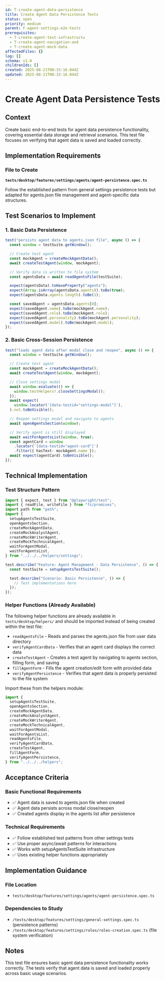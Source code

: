```yaml
---
id: T-create-agent-data-persistence
title: Create Agent Data Persistence Tests
status: open
priority: medium
parent: F-agent-settings-e2e-tests
prerequisites:
  - T-create-agent-test-infrastructu
  - T-create-agent-navigation-and
  - T-create-agent-mock-data
affectedFiles: {}
log: []
schema: v1.0
childrenIds: []
created: 2025-08-21T00:33:16.044Z
updated: 2025-08-21T00:33:16.044Z
---
```


# Create Agent Data Persistence Tests

## Context

Create basic end-to-end tests for agent data persistence functionality, covering essential data storage and retrieval scenarios. This test file focuses on verifying that agent data is saved and loaded correctly.

## Implementation Requirements

### File to Create

**`tests/desktop/features/settings/agents/agent-persistence.spec.ts`**

Follow the established pattern from general settings persistence tests but adapted for agents.json file management and agent-specific data structures.

## Test Scenarios to Implement

### 1. Basic Data Persistence

```typescript
test("persists agent data to agents.json file", async () => {
  const window = testSuite.getWindow();

  // Create test agent
  const mockAgent = createMockAgentData();
  await createTestAgent(window, mockAgent);

  // Verify data is written to file system
  const agentsData = await readAgentsFile(testSuite);

  expect(agentsData).toHaveProperty("agents");
  expect(Array.isArray(agentsData.agents)).toBe(true);
  expect(agentsData.agents.length).toBe(1);

  const savedAgent = agentsData.agents[0];
  expect(savedAgent.name).toBe(mockAgent.name);
  expect(savedAgent.role).toBe(mockAgent.role);
  expect(savedAgent.personality).toBe(mockAgent.personality);
  expect(savedAgent.model).toBe(mockAgent.model);
});
```

### 2. Basic Cross-Session Persistence

```typescript
test("loads agent data after modal close and reopen", async () => {
  const window = testSuite.getWindow();

  // Create test agent
  const mockAgent = createMockAgentData();
  await createTestAgent(window, mockAgent);

  // Close settings modal
  await window.evaluate(() => {
    window.testHelpers!.closeSettingsModal();
  });
  await expect(
    window.locator('[data-testid="settings-modal"]'),
  ).not.toBeVisible();

  // Reopen settings modal and navigate to agents
  await openAgentsSection(window);

  // Verify agent is still displayed
  await waitForAgentsList(window, true);
  const agentCard = window
    .locator('[data-testid="agent-card"]')
    .filter({ hasText: mockAgent.name });
  await expect(agentCard).toBeVisible();
});
```

## Technical Implementation

### Test Structure Pattern

```typescript
import { expect, test } from "@playwright/test";
import { readFile, writeFile } from "fs/promises";
import path from "path";
import {
  setupAgentsTestSuite,
  openAgentsSection,
  createMockAgentData,
  createMockAnalystAgent,
  createMockWriterAgent,
  createMockTechnicalAgent,
  waitForAgentModal,
  waitForAgentsList,
} from "../../../helpers/settings";

test.describe("Feature: Agent Management - Data Persistence", () => {
  const testSuite = setupAgentsTestSuite();

  test.describe("Scenario: Basic Persistence", () => {
    // Test implementations here
  });
});
```

### Helper Functions (Already Available)

The following helper functions are already available in `tests/desktop/helpers/` and should be imported instead of being created within the test file:

- `readAgentsFile` - Reads and parses the agents.json file from user data directory
- `verifyAgentCardData` - Verifies that an agent card displays the correct data
- `createTestAgent` - Creates a test agent by navigating to agents section, filling form, and saving
- `fillAgentForm` - Fills the agent creation/edit form with provided data
- `verifyAgentPersistence` - Verifies that agent data is properly persisted to the file system

Import these from the helpers module:

```typescript
import {
  setupAgentsTestSuite,
  openAgentsSection,
  createMockAgentData,
  createMockAnalystAgent,
  createMockWriterAgent,
  createMockTechnicalAgent,
  waitForAgentModal,
  waitForAgentsList,
  readAgentsFile,
  verifyAgentCardData,
  createTestAgent,
  fillAgentForm,
  verifyAgentPersistence,
} from "../../../helpers";
```

## Acceptance Criteria

### Basic Functional Requirements

- ✅ Agent data is saved to agents.json file when created
- ✅ Agent data persists across modal close/reopen
- ✅ Created agents display in the agents list after persistence

### Technical Requirements

- ✅ Follow established test patterns from other settings tests
- ✅ Use proper async/await patterns for interactions
- ✅ Works with setupAgentsTestSuite infrastructure
- ✅ Uses existing helper functions appropriately

## Implementation Guidance

### File Location

- `tests/desktop/features/settings/agents/agent-persistence.spec.ts`

### Dependencies to Study

- `/tests/desktop/features/settings/general-settings.spec.ts` (persistence patterns)
- `/tests/desktop/features/settings/roles/roles-creation.spec.ts` (file system verification)

## Notes

This test file ensures basic agent data persistence functionality works correctly. The tests verify that agent data is saved and loaded properly across basic usage scenarios.
